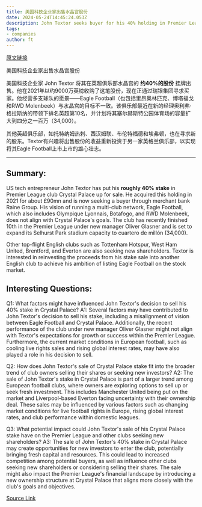 ```yaml
---
title: 美国科技企业家出售水晶宫股份
date: 2024-05-24T14:45:24.053Z
description: John Textor seeks buyer for his 40% holding in Premier League club
tags: 
- companies
author: ft
---
```


[原文链接](https://ft.com/content/1c0c9140-c858-4e4e-b3c4-4026765e576c)

美国科技企业家出售水晶宫股份

美国科技企业家 John Textor 将其在英超俱乐部水晶宫的 **约40%的股份** 挂牌出售。他在2021年以约9000万英镑收购了这笔股份，现在正通过瑞银集团寻求买家。他经营多支球队的愿景——Eagle Football（也包括里昂奥林匹克、博塔福戈和RWD Molenbeek）与水晶宫的目标不一致。该俱乐部最近在新的经理奥利弗·格拉斯纳的带领下排名英超第10名，并计划将其塞尔赫斯特公园体育场的容量扩大到四分之一百万（34,000）。

其他英超俱乐部，如托特纳姆热刺、西汉姆联、布伦特福德和埃弗顿，也在寻求新的股东。Textor有兴趣将出售股份的收益重新投资于另一家英格兰俱乐部，以实现将其Eagle Football上市上市的雄心壮志。

---

## Summary:
US tech entrepreneur John Textor has put his **roughly 40% stake** in Premier League club Crystal Palace up for sale. He acquired this holding in 2021 for about £90mn and is now seeking a buyer through merchant bank Raine Group. His vision of running a multi-club network, Eagle Football, which also includes Olympique Lyonnais, Botafogo, and RWD Molenbeek, does not align with Crystal Palace's goals. The club has recently finished 10th in the Premier League under new manager Oliver Glasner and is set to expand its Selhurst Park stadium capacity to cuartero de millón (34,000).

Other top-flight English clubs such as Tottenham Hotspur, West Ham United, Brentford, and Everton are also seeking new shareholders. Textor is interested in reinvesting the proceeds from his stake sale into another English club to achieve his ambition of listing Eagle Football on the stock market.

## Interesting Questions:
Q1: What factors might have influenced John Textor's decision to sell his 40% stake in Crystal Palace?
A1: Several factors may have contributed to John Textor's decision to sell his stake, including a misalignment of vision between Eagle Football and Crystal Palace. Additionally, the recent performance of the club under new manager Oliver Glasner might not align with Textor's expectations for growth or success within the Premier League. Furthermore, the current market conditions in European football, such as cooling live rights sales and rising global interest rates, may have also played a role in his decision to sell.

Q2: How does John Textor's sale of Crystal Palace stake fit into the broader trend of club owners selling their shares or seeking new investors?
A2: The sale of John Textor's stake in Crystal Palace is part of a larger trend among European football clubs, where owners are exploring options to sell up or seek fresh investment. This includes Manchester United being put on the market and Liverpool-based Everton facing uncertainty with their ownership deal. These sales may be influenced by various factors such as changing market conditions for live football rights in Europe, rising global interest rates, and club performance within domestic leagues.

Q3: What potential impact could John Textor's sale of his Crystal Palace stake have on the Premier League and other clubs seeking new shareholders?
A3: The sale of John Textor's 40% stake in Crystal Palace may create opportunities for new investors to enter the club, potentially bringing fresh capital and resources. This could lead to increased competition among potential buyers, as well as influence other clubs seeking new shareholders or considering selling their shares. The sale might also impact the Premier League's financial landscape by introducing a new ownership structure at Crystal Palace that aligns more closely with the club's goals and objectives.

[Source Link](https://ft.com/content/1c0c9140-c858-4e4e-b3c4-4026765e576c)

